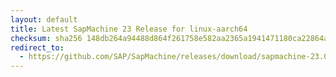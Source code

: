```yaml
---
layout: default
title: Latest SapMachine 23 Release for linux-aarch64
checksum: sha256 148db264a94488d864f261758e582aa2365a1941471180ca22864a8ba0ab538a
redirect_to:
  - https://github.com/SAP/SapMachine/releases/download/sapmachine-23.0.1/sapmachine-jdk-23.0.1_linux-aarch64_bin.tar.gz
---
```

